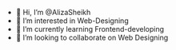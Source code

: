 - 👋 Hi, I’m @AlizaSheikh
- 👀 I’m interested in Web-Designing
- 🌱 I’m currently learning Frontend-developing
- 💞️ I’m looking to collaborate on Web Designing

<!---
AlizaSheikh/AlizaSheikh is a ✨ special ✨ repository because its `README.md` (this file) appears on your GitHub profile.
You can click the Preview link to take a look at your changes.
--->
